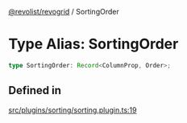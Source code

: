 [@revolist/revogrid](README.md) / SortingOrder

# Type Alias: SortingOrder

```ts
type SortingOrder: Record<ColumnProp, Order>;
```

## Defined in

[src/plugins/sorting/sorting.plugin.ts:19](https://github.com/revolist/revogrid/blob/b7bc91178b5b059b1432f9bb6ddbfab652d2c8cf/src/plugins/sorting/sorting.plugin.ts#L19)
